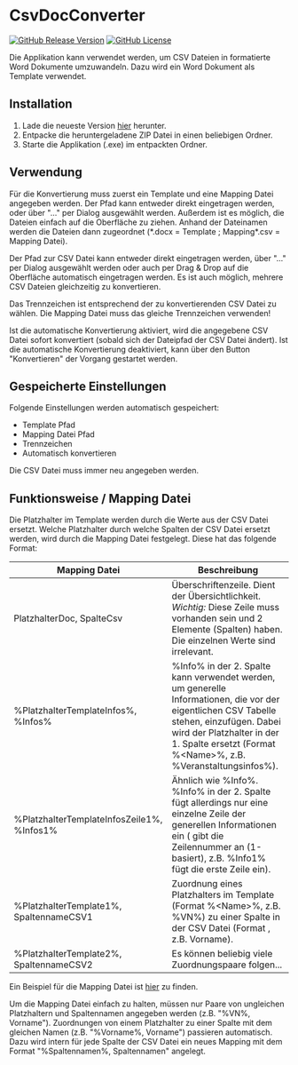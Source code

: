 
# CsvDocConverter

[![GitHub Release Version](https://img.shields.io/github/v/release/M1S2/CsvDocConverter)](https://github.com/M1S2/CsvDocConverter/releases/latest)
[![GitHub License](https://img.shields.io/github/license/M1S2/CsvDocConverter)](LICENSE.md)

Die Applikation kann verwendet werden, um CSV Dateien in formatierte Word Dokumente umzuwandeln. Dazu wird ein Word Dokument als Template verwendet.

## Installation

1. Lade die neueste Version [hier](https://github.com/M1S2/CsvDocConverter/releases/latest) herunter.
2. Entpacke die heruntergeladene ZIP Datei in einen beliebigen Ordner.
3. Starte die Applikation (.exe) im entpackten Ordner.

## Verwendung

Für die Konvertierung muss zuerst ein Template und eine Mapping Datei angegeben werden. Der Pfad kann entweder direkt eingetragen werden, oder über "..." per Dialog ausgewählt werden.
Außerdem ist es möglich, die Dateien einfach auf die Oberfläche zu ziehen. Anhand der Dateinamen werden die Dateien dann zugeordnet (\*.docx = Template ; Mapping\*.csv = Mapping Datei).

Der Pfad zur CSV Datei kann entweder direkt eingetragen werden, über "..." per Dialog ausgewählt werden oder auch per Drag & Drop auf die Oberfläche automatisch eingetragen werden. 
Es ist auch möglich, mehrere CSV Dateien gleichzeitig zu konvertieren.

Das Trennzeichen ist entsprechend der zu konvertierenden CSV Datei zu wählen. Die Mapping Datei muss das gleiche Trennzeichen verwenden!

Ist die automatische Konvertierung aktiviert, wird die angegebene CSV Datei sofort konvertiert (sobald sich der Dateipfad der CSV Datei ändert).
Ist die automatische Konvertierung deaktiviert, kann über den Button "Konvertieren" der Vorgang gestartet werden.

## Gespeicherte Einstellungen

Folgende Einstellungen werden automatisch gespeichert:
- Template Pfad
- Mapping Datei Pfad
- Trennzeichen
- Automatisch konvertieren

Die CSV Datei muss immer neu angegeben werden.

## Funktionsweise / Mapping Datei

Die Platzhalter im Template werden durch die Werte aus der CSV Datei ersetzt.
Welche Platzhalter durch welche Spalten der CSV Datei ersetzt werden, wird durch die Mapping Datei festgelegt. Diese hat das folgende Format:

Mapping Datei					| Beschreibung
-----------------------------------------------	| ------------------------------------------------------------------------------
PlatzhalterDoc, SpalteCsv			| Überschriftenzeile. Dient der Übersichtlichkeit. *Wichtig:* Diese Zeile muss vorhanden sein und 2 Elemente (Spalten) haben. Die einzelnen Werte sind irrelevant.
%PlatzhalterTemplateInfos%, %Infos%		| %Info% in der 2. Spalte kann verwendet werden, um generelle Informationen, die vor der eigentlichen CSV Tabelle stehen, einzufügen. Dabei wird der Platzhalter in der 1. Spalte ersetzt (Format %\<Name\>%, z.B. %Veranstaltungsinfos%).
%PlatzhalterTemplateInfosZeile1%, %Infos1%	| Ähnlich wie %Info%. %Info<Zahl>% in der 2. Spalte fügt allerdings nur eine einzelne Zeile der generellen Informationen ein (<Zahl> gibt die Zeilennummer an (1-basiert), z.B. %Info1% fügt die erste Zeile ein).
%PlatzhalterTemplate1%, SpaltennameCSV1		| Zuordnung eines Platzhalters im Template (Format %\<Name\>%, z.B. %VN%) zu einer Spalte in der CSV Datei (Format <Spaltenname>, z.B. Vorname).
%PlatzhalterTemplate2%, SpaltennameCSV2		| Es können beliebig viele Zuordnungspaare folgen...

Ein Beispiel für die Mapping Datei ist [hier](/Example/Mapping.csv) zu finden.

Um die Mapping Datei einfach zu halten, müssen nur Paare von ungleichen Platzhaltern und Spaltennamen angegeben werden (z.B. "%VN%, Vorname").
Zuordnungen von einem Platzhalter zu einer Spalte mit dem gleichen Namen (z.B. "%Vorname%, Vorname") passieren automatisch. Dazu wird intern für jede Spalte der CSV Datei ein neues Mapping mit dem Format "%Spaltennamen%, Spaltennamen" angelegt.
